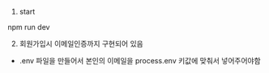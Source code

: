 1. start

npm run dev

2.  회원가입시 이메일인증까지 구현되어 있음

- .env 파일을 만들어서 본인의 이메일을 process.env 키값에 맞춰서 넣어주어야함
